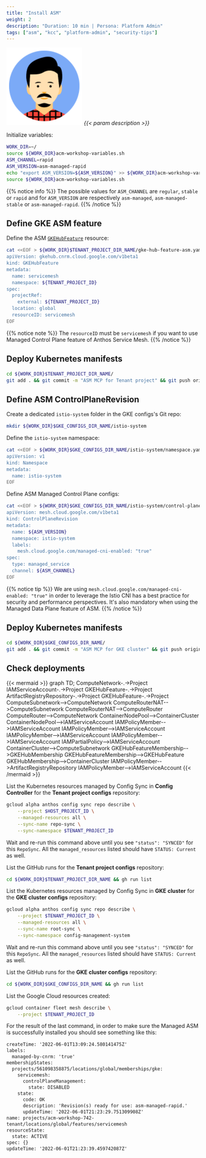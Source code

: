 ```yaml
---
title: "Install ASM"
weight: 2
description: "Duration: 10 min | Persona: Platform Admin"
tags: ["asm", "kcc", "platform-admin", "security-tips"]
---
```

![Platform Admin](/images/platform-admin.png)
_{{< param description >}}_

Initialize variables:
```Bash
WORK_DIR=~/
source ${WORK_DIR}acm-workshop-variables.sh
ASM_CHANNEL=rapid
ASM_VERSION=asm-managed-rapid
echo "export ASM_VERSION=${ASM_VERSION}" >> ${WORK_DIR}acm-workshop-variables.sh
source ${WORK_DIR}acm-workshop-variables.sh
```
{{% notice info %}}
The possible values for `ASM_CHANNEL` are `regular`, `stable` or `rapid` and for `ASM_VERSION` are respectively `asm-managed`, `asm-managed-stable` or `asm-managed-rapid`.
{{% /notice %}}

## Define GKE ASM feature

Define the ASM [`GKEHubFeature`](https://cloud.google.com/config-connector/docs/reference/resource-docs/gkehub/gkehubfeature) resource:
```Bash
cat <<EOF > ${WORK_DIR}$TENANT_PROJECT_DIR_NAME/gke-hub-feature-asm.yaml
apiVersion: gkehub.cnrm.cloud.google.com/v1beta1
kind: GKEHubFeature
metadata:
  name: servicemesh
  namespace: ${TENANT_PROJECT_ID}
spec:
  projectRef:
    external: ${TENANT_PROJECT_ID}
  location: global
  resourceID: servicemesh
EOF
```
{{% notice note %}}
The `resourceID` must be `servicemesh` if you want to use Managed Control Plane feature of Anthos Service Mesh.
{{% /notice %}}

## Deploy Kubernetes manifests

```Bash
cd ${WORK_DIR}$TENANT_PROJECT_DIR_NAME/
git add . && git commit -m "ASM MCP for Tenant project" && git push origin main
```

## Define ASM ControlPlaneRevision

Create a dedicated `istio-system` folder in the GKE configs's Git repo:
```Bash
mkdir ${WORK_DIR}$GKE_CONFIGS_DIR_NAME/istio-system
```

Define the `istio-system` namespace:
```Bash
cat <<EOF > ${WORK_DIR}$GKE_CONFIGS_DIR_NAME/istio-system/namespace.yaml
apiVersion: v1
kind: Namespace
metadata:
  name: istio-system
EOF
```

Define ASM Managed Control Plane configs:
```Bash
cat <<EOF > ${WORK_DIR}$GKE_CONFIGS_DIR_NAME/istio-system/control-plane-configs.yaml
apiVersion: mesh.cloud.google.com/v1beta1
kind: ControlPlaneRevision
metadata:
  name: ${ASM_VERSION}
  namespace: istio-system
  labels:
    mesh.cloud.google.com/managed-cni-enabled: "true"
spec:
  type: managed_service
  channel: ${ASM_CHANNEL}
EOF
```
{{% notice tip %}}
We are using `mesh.cloud.google.com/managed-cni-enabled: "true"` in order to leverage the Istio CNI has a best practice for security and performance perspectives. It's also mandatory when using the Managed Data Plane feature of ASM.
{{% /notice %}}

## Deploy Kubernetes manifests

```Bash
cd ${WORK_DIR}$GKE_CONFIGS_DIR_NAME/
git add . && git commit -m "ASM MCP for GKE cluster" && git push origin main
```

## Check deployments

{{< mermaid >}}
graph TD;
  ComputeNetwork-.->Project
  IAMServiceAccount-.->Project
  GKEHubFeature-.->Project
  ArtifactRegistryRepository-.->Project
  GKEHubFeature-.->Project
  ComputeSubnetwork-->ComputeNetwork
  ComputeRouterNAT-->ComputeSubnetwork
  ComputeRouterNAT-->ComputeRouter
  ComputeRouter-->ComputeNetwork
  ContainerNodePool-->ContainerCluster
  ContainerNodePool-->IAMServiceAccount
  IAMPolicyMember-->IAMServiceAccount
  IAMPolicyMember-->IAMServiceAccount
  IAMPolicyMember-->IAMServiceAccount
  IAMPolicyMember-->IAMServiceAccount
  IAMPartialPolicy-->IAMServiceAccount
  ContainerCluster-->ComputeSubnetwork
  GKEHubFeatureMembership-->GKEHubMembership
  GKEHubFeatureMembership-->GKEHubFeature
  GKEHubMembership-->ContainerCluster
  IAMPolicyMember-->ArtifactRegistryRepository
  IAMPolicyMember-->IAMServiceAccount
{{< /mermaid >}}

List the Kubernetes resources managed by Config Sync in **Config Controller** for the **Tenant project configs** repository:
```Bash
gcloud alpha anthos config sync repo describe \
    --project $HOST_PROJECT_ID \
    --managed-resources all \
    --sync-name repo-sync \
    --sync-namespace $TENANT_PROJECT_ID
```
Wait and re-run this command above until you see `"status": "SYNCED"` for this `RepoSync`. All the `managed_resources` listed should have `STATUS: Current` as well.

List the GitHub runs for the **Tenant project configs** repository:
```Bash
cd ${WORK_DIR}$TENANT_PROJECT_DIR_NAME && gh run list
```

List the Kubernetes resources managed by Config Sync in **GKE cluster** for the **GKE cluster configs** repository:
```Bash
gcloud alpha anthos config sync repo describe \
    --project $TENANT_PROJECT_ID \
    --managed-resources all \
    --sync-name root-sync \
    --sync-namespace config-management-system
```
Wait and re-run this command above until you see `"status": "SYNCED"` for this `RepoSync`. All the `managed_resources` listed should have `STATUS: Current` as well.

List the GitHub runs for the **GKE cluster configs** repository:
```Bash
cd ${WORK_DIR}$GKE_CONFIGS_DIR_NAME && gh run list
```

List the Google Cloud resources created:
```Bash
gcloud container fleet mesh describe \
    --project $TENANT_PROJECT_ID
```

For the result of the last command, in order to make sure the Managed ASM is successfully installed you should see something like this:
```Plaintext
createTime: '2022-06-01T13:09:24.580141475Z'
labels:
  managed-by-cnrm: 'true'
membershipStates:
  projects/561098358875/locations/global/memberships/gke:
    servicemesh:
      controlPlaneManagement:
        state: DISABLED
    state:
      code: OK
      description: 'Revision(s) ready for use: asm-managed-rapid.'
      updateTime: '2022-06-01T21:23:29.751309908Z'
name: projects/acm-workshop-742-tenant/locations/global/features/servicemesh
resourceState:
  state: ACTIVE
spec: {}
updateTime: '2022-06-01T21:23:39.459742087Z'
```